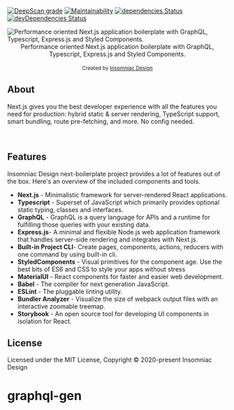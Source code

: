 [![DeepScan grade](https://deepscan.io/api/teams/11116/projects/14030/branches/250915/badge/grade.svg)](https://deepscan.io/dashboard#view=project&tid=11116&pid=14030&bid=250915)
[![Maintainability](https://api.codeclimate.com/v1/badges/16c2ba5c4ead18b917d7/maintainability)](https://codeclimate.com/github/vitaliemiron/Insomniac-NextJS-boilerplate/maintainability)
[![dependencies Status](https://david-dm.org/vitaliemiron/Insomniac-NextJS-boilerplate/status.svg)](https://david-dm.org/vitaliemiron/Insomniac-NextJS-boilerplate)
[![devDependencies Status](https://david-dm.org/vitaliemiron/Insomniac-NextJS-boilerplate/dev-status.svg)](https://david-dm.org/vitaliemiron/Insomniac-NextJS-boilerplate?type=dev)

<img src="banner.jpg" alt="Performance oriented Next.js application boilerplate with GraphQL, Typescript, Express.js and Styled Components." align="center" />

<br/>
<div align="center">Performance oriented Next.js application boilerplate with GraphQL, Typescript, Express.js and Styled Components.</div>
<br/>

<div align="center">
  <sub>Created by <a  target="_blank" href="https://www.insomniacdesign.com/">Insomniac Design</a></sub>
</div>

## About

Next.js gives you the best developer experience with all the features you need
for production: hybrid static & server rendering, TypeScript support, smart
bundling, route pre-fetching, and more. No config needed.

<br/>

## Features

Insomniac Design next-boilerplate project provides a lot of features out of the
box. Here's an overview of the included components and tools.

- **Next.js** - Minimalistic framework for server-rendered React applications.
- **Typescript** - Superset of JavaScript which primarily provides optional
  static typing, classes and interfaces.
- **GraphQL** - GraphQL is a query language for APIs and a runtime for
  fulfilling those queries with your existing data.
- **Express.js**- A minimal and flexible Node.js web application framework that
  handles server-side rendering and integrates with Next.js.
- **Built-in Project CLI**- Create pages, components, actions, reducers with one
  command by using built-in cli.
- **StyledComponents** - Visual primitives for the component age. Use the best
  bits of ES6 and CSS to style your apps without stress
- **MaterialUI** - React components for faster and easier web development. <br/>
- **Babel** - The compiler for next generation JavaScript.
- **ESLint** - The pluggable linting utility.
- **Bundler Analyzer** - Visualize the size of webpack output files with an
  interactive zoomable treemap.
- **Storybook** - An open source tool for developing UI components in isolation
  for React.

## License

Licensed under the MIT License, Copyright © 2020-present Insomniac Design
# graphql-gen
